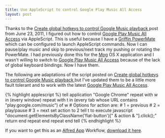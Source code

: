```yaml
---
title: Use AppleScript to control Google Play Music All Access
layout: post
---
```


Thanks to the [Create global hotkeys to control Google Music playback ](http://hints.macworld.com/article.php?story=20110622061755509) post from June 23, 2011, I figured out how to control [Google Play Music All Access](https://play.google.com/about/music/) via AppleScript.  This is useful because I have a [Griffin PowerMate](http://store.griffintechnology.com/powermate) which can be configured to launch AppleScript commands.  Now I can pause/play music and skip to previous/next track my pushing or rotating the PowerMate.  I had previously done this for the [Mog](http://www.mog.com) OS X application and I wasn't willing to switch to [Google Play Music All Access](https://play.google.com/about/music/) because of the lack of global keyboard bindings.  Now I have them.

The following are adaptations of the script posted on [Create global hotkeys to control Google Music playback ](http://hints.macworld.com/article.php?story=20110622061755509) but I've updated them to be a little more fault tolerant and to work with the latest [Google Play Music All Access](https://play.google.com/about/music/).

{% highlight applescript %}
tell application "Google Chrome"
  repeat with w in (every window)
    repeat with t in (every tab whose URL contains "play.google.com/music") of w
      # Options for action are:
      # 1 = previous
      # 2 = play/pause
      # 3 = next
      set action to 2
      tell t to execute javascript "document.getElementsByClassName('flat-button')[" & action & "].click();"
      return
    end repeat
  end repeat
end tell
{% endhighlight %}

If you want to get this as an [Alfred App](http://www.alfredapp.com/) Workflow, [download it here](/dl/alfred/Pause%20Google%20Play%20Music.alfredworkflow).
